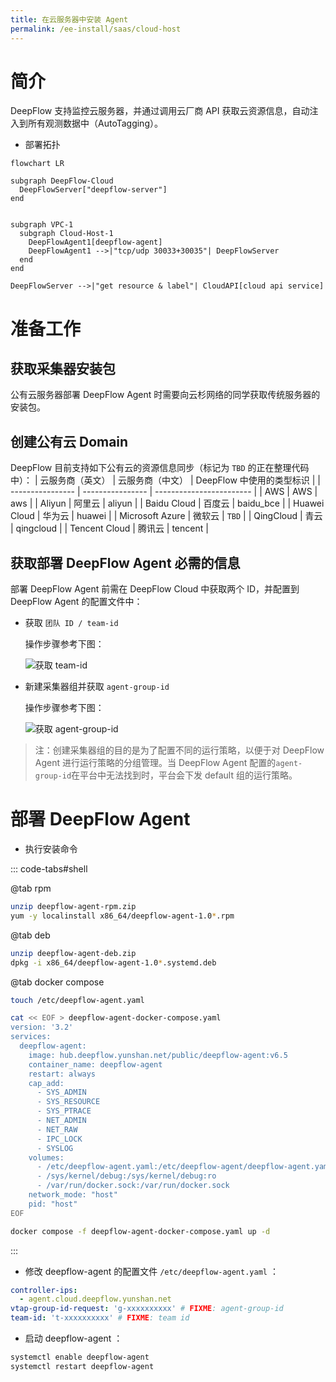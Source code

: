 ```yaml
---
title: 在云服务器中安装 Agent
permalink: /ee-install/saas/cloud-host
---
```


# 简介

DeepFlow 支持监控云服务器，并通过调用云厂商 API 获取云资源信息，自动注入到所有观测数据中（AutoTagging）。

- 部署拓扑

```mermaid
flowchart LR

subgraph DeepFlow-Cloud
  DeepFlowServer["deepflow-server"]
end


subgraph VPC-1
  subgraph Cloud-Host-1
    DeepFlowAgent1[deepflow-agent]
    DeepFlowAgent1 -->|"tcp/udp 30033+30035"| DeepFlowServer
  end
end

DeepFlowServer -->|"get resource & label"| CloudAPI[cloud api service]
```

# 准备工作

## 获取采集器安装包

公有云服务器部署 DeepFlow Agent 时需要向云杉网络的同学获取传统服务器的安装包。

## 创建公有云 Domain

DeepFlow 目前支持如下公有云的资源信息同步（标记为 `TBD` 的正在整理代码中）：
| 云服务商（英文） | 云服务商（中文） | DeepFlow 中使用的类型标识 |
| ---------------- | ---------------- | ------------------------ |
| AWS | AWS | aws |
| Aliyun | 阿里云 | aliyun |
| Baidu Cloud | 百度云 | baidu_bce |
| Huawei Cloud | 华为云 | huawei |
| Microsoft Azure | 微软云 | `TBD` |
| QingCloud | 青云 | qingcloud |
| Tencent Cloud | 腾讯云 | tencent |

## 获取部署 DeepFlow Agent 必需的信息

部署 DeepFlow Agent 前需在 DeepFlow Cloud 中获取两个 ID，并配置到 DeepFlow Agent 的配置文件中：

- 获取 `团队 ID / team-id`
  
  操作步骤参考下图：

   ![获取 team-id](https://yunshan-guangzhou.oss-cn-beijing.aliyuncs.com/pub/pic/20240613666aee7de4dd5.jpeg?align=center)

- 新建采集器组并获取 `agent-group-id`

  操作步骤参考下图：

   ![获取 agent-group-id](https://yunshan-guangzhou.oss-cn-beijing.aliyuncs.com/pub/pic/20240613666aeb1bb3cb9.jpg?align=center)

> 注：创建采集器组的目的是为了配置不同的运行策略，以便于对 DeepFlow Agent 进行运行策略的分组管理。当 DeepFlow Agent 配置的`agent-group-id`在平台中无法找到时，平台会下发 default 组的运行策略。

# 部署 DeepFlow Agent

- 执行安装命令

::: code-tabs#shell

@tab rpm

```bash
unzip deepflow-agent-rpm.zip
yum -y localinstall x86_64/deepflow-agent-1.0*.rpm
```

@tab deb

```bash
unzip deepflow-agent-deb.zip
dpkg -i x86_64/deepflow-agent-1.0*.systemd.deb
```

@tab docker compose

```bash
touch /etc/deepflow-agent.yaml

cat << EOF > deepflow-agent-docker-compose.yaml
version: '3.2'
services:
  deepflow-agent:
    image: hub.deepflow.yunshan.net/public/deepflow-agent:v6.5
    container_name: deepflow-agent
    restart: always
    cap_add:
      - SYS_ADMIN
      - SYS_RESOURCE
      - SYS_PTRACE
      - NET_ADMIN
      - NET_RAW
      - IPC_LOCK
      - SYSLOG
    volumes:
      - /etc/deepflow-agent.yaml:/etc/deepflow-agent/deepflow-agent.yaml:ro
      - /sys/kernel/debug:/sys/kernel/debug:ro
      - /var/run/docker.sock:/var/run/docker.sock
    network_mode: "host"
    pid: "host"
EOF

docker compose -f deepflow-agent-docker-compose.yaml up -d
```

:::

- 修改 deepflow-agent 的配置文件 `/etc/deepflow-agent.yaml` ：

```yaml
controller-ips:
  - agent.cloud.deepflow.yunshan.net
vtap-group-id-request: 'g-xxxxxxxxxx' # FIXME: agent-group-id
team-id: 't-xxxxxxxxxx' # FIXME: team id
```

- 启动 deepflow-agent ：

```bash
systemctl enable deepflow-agent
systemctl restart deepflow-agent
```
